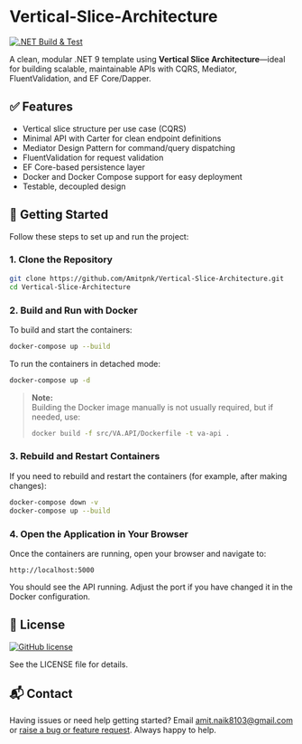 # Vertical-Slice-Architecture

[![.NET Build & Test](https://github.com/Amitpnk/Vertical-Slice-Architecture/actions/workflows/dotnet.yml/badge.svg)](https://github.com/Amitpnk/Vertical-Slice-Architecture/actions/workflows/dotnet.yml)

A clean, modular .NET 9 template using **Vertical Slice Architecture**—ideal for building scalable, maintainable APIs with CQRS, Mediator, FluentValidation, and EF Core/Dapper.

## ✅ Features

- Vertical slice structure per use case (CQRS)
- Minimal API with Carter for clean endpoint definitions
- Mediator Design Pattern for command/query dispatching
- FluentValidation for request validation
- EF Core-based persistence layer
- Docker and Docker Compose support for easy deployment
- Testable, decoupled design

## 🚀 Getting Started

Follow these steps to set up and run the project:

### 1. Clone the Repository

```bash
git clone https://github.com/Amitpnk/Vertical-Slice-Architecture.git
cd Vertical-Slice-Architecture
```

### 2. Build and Run with Docker

To build and start the containers:

```bash
docker-compose up --build
```

To run the containers in detached mode:

```bash
docker-compose up -d
```

> **Note:**  
> Building the Docker image manually is not usually required, but if needed, use:
>
> ```bash
> docker build -f src/VA.API/Dockerfile -t va-api .
> ```

### 3. Rebuild and Restart Containers

If you need to rebuild and restart the containers (for example, after making changes):

```bash
docker-compose down -v
docker-compose up --build
```

### 4. Open the Application in Your Browser

Once the containers are running, open your browser and navigate to:

```
http://localhost:5000
```

You should see the API running. Adjust the port if you have changed it in the Docker configuration.

## 📄 License

[![GitHub license](https://img.shields.io/badge/license-MIT-blue.svg)](https://github.com/Amitpnk/Vertical-Slice-Architecture/blob/main/LICENSE)

See the LICENSE file for details.

## 📬 Contact

Having issues or need help getting started? Email amit.naik8103@gmail.com or [raise a bug or feature request](https://github.com/Amitpnk/Vertical-Slice-Architecture/issues/new). Always happy to help.
